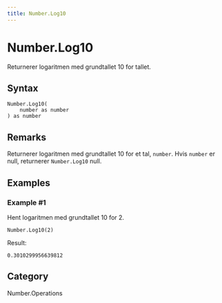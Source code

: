 ```yaml
---
title: Number.Log10
---
```


# Number.Log10


Returnerer logaritmen med grundtallet 10 for tallet.


## Syntax

```powerquery
Number.Log10(
    number as number
) as number
```


## Remarks

Returnerer logaritmen med grundtallet 10 for et tal, <code>number</code>. Hvis <code>number</code> er null, returnerer <code>Number.Log10</code> null.


## Examples

### Example #1 
Hent logaritmen med grundtallet 10 for 2.
```powerquery
Number.Log10(2)
```

Result: 
```powerquery
0.3010299956639812
```




## Category
Number.Operations
